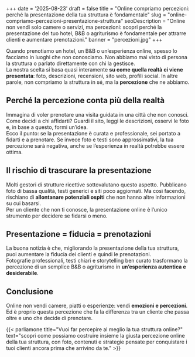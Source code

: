 +++
date = '2025-08-23'
draft = false
title = "Online compriamo percezioni: perché la presentazione della tua struttura è fondamentale"
slug = "online-compriamo-percezioni-presentazione-struttura"
seoDescription = "Online non vendi solo camere o servizi, ma percezioni: scopri perché la presentazione del tuo hotel, B&B o agriturismo è fondamentale per attrarre clienti e aumentare prenotazioni."
banner = "percezioni.jpg"
+++

Quando prenotiamo un hotel, un B&B o un’esperienza online, spesso lo facciamo in luoghi che non conosciamo. Non abbiamo mai visto di persona la struttura o parlato direttamente con chi la gestisce.  
La nostra scelta si basa quasi interamente **su come quella realtà ci viene presentata**: foto, descrizioni, recensioni, sito web, profili social. In altre parole, non compriamo la struttura in sé, ma la **percezione** che ne abbiamo.

## Perché la percezione conta più della realtà

Immagina di voler prenotare una visita guidata in una città che non conosci. Come decidi a chi affidarti? Guardi il sito, leggi le descrizioni, osservi le foto e, in base a questo, formi un’idea.  
Ecco il punto: se la presentazione è curata e professionale, sei portato a fidarti e a prenotare. Se invece foto e testi sono approssimativi, la tua percezione sarà negativa, anche se l’esperienza in realtà potrebbe essere ottima.

## Il rischio di trascurare la presentazione

Molti gestori di strutture ricettive sottovalutano questo aspetto. Pubblicano foto di bassa qualità, testi generici e siti poco aggiornati. Ma così facendo, rischiano di **allontanare potenziali ospiti** che non hanno altre informazioni su cui basarsi.  
Per un cliente che non ti conosce, la presentazione online è l’unico strumento per decidere se fidarsi o meno.

## Presentazione = fiducia = prenotazioni

La buona notizia è che, migliorando la presentazione della tua struttura, puoi aumentare la fiducia dei clienti e quindi le prenotazioni.  
Fotografie professionali, testi chiari e storytelling ben curato trasformano la percezione di un semplice B&B o agriturismo in **un’esperienza autentica e desiderabile**.

## Conclusione

Online non vendi camere, piatti o esperienze: vendi **emozioni e percezioni**.  
Ed è proprio questa percezione che fa la differenza tra un cliente che passa oltre e uno che decide di prenotare.


{{< parliamone title="Vuoi far percepire al meglio la tua struttura online?" text="scopri come possiamo costruire insieme la giusta percezione online della tua struttura, con foto, contenuti e strategie pensate per conquistare i tuoi clienti ancora prima che arrivino da te." >}}